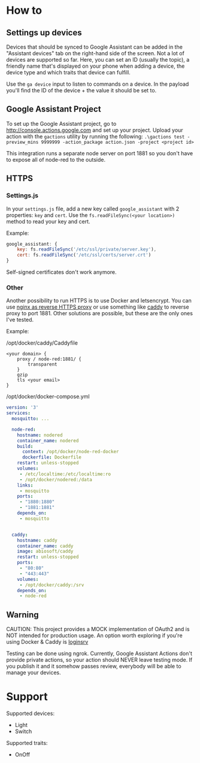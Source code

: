 # How to

## Settings up devices

Devices that should be synced to Google Assistant can be added in the "Assistant devices" tab on the right-hand side of the screen. Not a lot of devices are supported so far.
Here, you can set an ID (usually the topic), a friendly name that's displayed on your phone when adding a device, the device type and which traits that device can fulfill.

Use the `ga device` input to listen to commands on a device. In the payload you'll find the ID of the device + the value it should be set to.

## Google Assistant Project

To set up the Google Assistant project, go to http://console.actions.google.com and set up your project. Upload your action with the `gactions` utility by running the following: `.\gactions test -preview_mins 9999999 -action_package action.json -project <project id>`

This integration runs a separate node server on port 1881 so you don't have to expose all of node-red to the outside.

## HTTPS

### Settings.js

In your `settings.js` file, add a new key called `google_assistant` with 2 properties: `key` and `cert`. Use the `fs.readFileSync(<your location>)` method to read your key and cert.

Example:

```js
google_assistant: {
    key: fs.readFileSync('/etc/ssl/private/server.key'),
    cert: fs.readFileSync('/etc/ssl/certs/server.crt')
}
```

Self-signed certificates don't work anymore.

### Other

Another possibility to run HTTPS is to use Docker and letsencrypt. You can use [nginx as reverse HTTPS proxy](letsencrypt-nginx-proxy-companion) or use something like [caddy](https://caddyserver.com/) to reverse proxy to port 1881. Other solutions are possible, but these are the only ones I've tested.

Example:

/opt/docker/caddy/Caddyfile

```
<your domain> {
    proxy / node-red:1881/ {
        transparent
    }
    gzip
    tls <your email>
}
```

/opt/docker/docker-compose.yml

```yml
version: '3'
services:
  mosquitto: ...

  node-red:
    hostname: nodered
    container_name: nodered
    build:
      context: /opt/docker/node-red-docker
      dockerfile: Dockerfile
    restart: unless-stopped
    volumes:
     - /etc/localtime:/etc/localtime:ro
     - /opt/docker/nodered:/data
    links:
     - mosquitto
    ports:
     - "1880:1880"
     - "1881:1881"
    depends_on:
     - mosquitto


  caddy:
    hostname: caddy
    container_name: caddy
    image: abiosoft/caddy
    restart: unless-stopped
    ports:
     - "80:80"
     - "443:443"
    volumes:
     - /opt/docker/caddy:/srv
    depends_on:
     - node-red
```

## Warning

CAUTION: This project provides a MOCK implementation of OAuth2 and is NOT intended for production usage. An option worth exploring if you're using Docker & Caddy is [loginsrv](https://github.com/tarent/loginsrv)

Testing can be done using ngrok. Currently, Google Assistant Actions don't provide private actions, so your action should NEVER leave testing mode. If you publish it and it somehow passes review, everybody will be able to manage your devices.

# Support

Supported devices:

* Light
* Switch

Supported traits:

* OnOff
